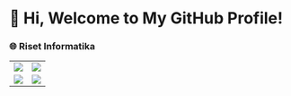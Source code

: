 # 👋 Hi, Welcome to My GitHub Profile!

<!-- I'm Akge Ninov Royana, a student passionate about coding, open-source projects, and continuous learning. -->

<!-- ## 📂 Repository Categories -->

### 🌐 Riset Informatika

<table>
  <tr>
    <td>
      <a href="https://github.com/akgeninov/Jenis-Penelitian">
        <img src="https://github-readme-stats.vercel.app/api/pin/?username=akgeninov&repo=Jenis-Penelitian&theme=default" />
      </a>
    </td>
    <td>
      <a href="https://github.com/akgeninov/Literature-Review">
        <img src="https://github-readme-stats.vercel.app/api/pin/?username=akgeninov&repo=Literature-Review&theme=default" />
      </a>
    </td>
  </tr>
  <tr>
    <td>
      <a href="https://github.com/akgeninov/metode-penelitian">
        <img src="https://github-readme-stats.vercel.app/api/pin/?username=akgeninov&repo=metode-penelitian&theme=default" />
      </a>
    </td>
    <td>
      <a href="https://github.com/akgeninov/metrik-pengujian">
        <img src="https://github-readme-stats.vercel.app/api/pin/?username=akgeninov&repo=metrik-pengujian&theme=default" />
      </a>
    </td>
  </tr>
</table>

<!-- ### 📊 Data Science & Machine Learning

<div align="center">
  
  [![Repo 3](https://github-readme-stats.vercel.app/api/pin/?username=yourusername&repo=repo3)](https://github.com/yourusername/repo3)
  [![Repo 4](https://github-readme-stats.vercel.app/api/pin/?username=yourusername&repo=repo4)](https://github.com/yourusername/repo4)

</div>

### 🤖 Automation & Scripting

<div align="center">
  
  [![Repo 5](https://github-readme-stats.vercel.app/api/pin/?username=yourusername&repo=repo5)](https://github.com/yourusername/repo5)
  [![Repo 6](https://github-readme-stats.vercel.app/api/pin/?username=yourusername&repo=repo6)](https://github.com/yourusername/repo6)
  
</div>

## 🌟 GitHub Stats

<div align="center">

  ![Your GitHub Stats](https://github-readme-stats.vercel.app/api?username=yourusername&show_icons=true&theme=radical)
  
</div>

## 🎯 Future Goals
- Contribute more to open-source projects.
- Build a portfolio of cloud-based applications.
- Explore AI and machine learning for real-world problem-solving. 

## 📫 How to Reach Me
Feel free to connect with me:
- Email: akgeninov@gmail.com
- LinkedIn: [Akge Ninov](https://www.linkedin.com/in/akgeninov/) -->
